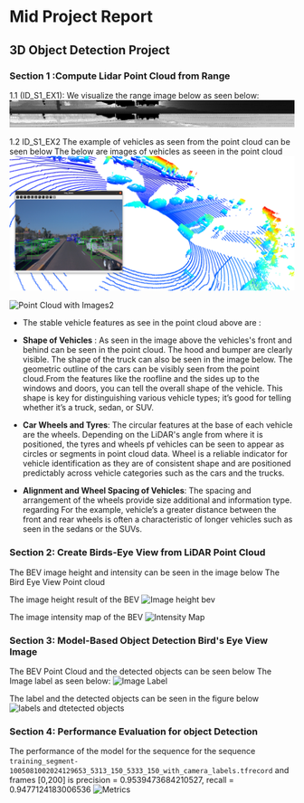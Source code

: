 # Mid Project Report
## 3D Object Detection Project
### Section 1 :Compute Lidar Point Cloud from Range 
1.1 (ID_S1_EX1):
We visualize the range image below as seen below:
![Range Image](https://github.com/Danny024/Self_Driving_Car_Engineer/blob/main/P2_3D_Object_Detection/nd013-c2-fusion-starter/image_results/mid_project/range_image.png)

1.2 ID_S1_EX2
The example of vehicles as seen from the point cloud can be seen below
The below are images of vehicles as seeen in the point cloud
![Point Cloud with images](https://github.com/Danny024/Self_Driving_Car_Engineer/blob/main/P2_3D_Object_Detection/nd013-c2-fusion-starter/image_results/mid_project/sequence3_with_pcl.png)

![Point Cloud with Images2](https://github.com/Danny024/Self_Driving_Car_Engineer/blob/main/P2_3D_Object_Detection/nd013-c2-fusion-starter/image_results/mid_project/image_results/image_and_pcl.png)

- The stable vehicle features as see in the point cloud above are :
   
- **Shape of Vehicles** : As seen in the image above the vehicles's front and behind can be seen in the point cloud. The hood and bumper are clearly visible. The shape of the truck can also be seen in the image below. The geometric outline of the cars can be visibly seen from the point cloud.From the features like the roofline and the sides up to the windows and doors, you can  tell the overall shape of the vehicle. This shape is key for distinguishing various vehicle types; it’s  good for telling whether it’s a truck, sedan, or SUV.
 
- **Car Wheels and Tyres**:  The circular features at the base of each vehicle are the wheels. Depending on the LiDAR's angle from where it is positioned, the tyres and wheels pf vehicles can be seen to appear as circles or segments in point cloud data. Wheel is a reliable indicator  for vehicle identification as they are of consistent shape and are positioned predictably across vehicle categories such as the cars and the trucks.

- **Alignment and Wheel Spacing of Vehicles**: The spacing and arrangement of the wheels provide size additional and information type. regarding For the example, vehicle’s a  greater distance between the front and rear wheels is often a characteristic  of longer vehicles such as seen in the sedans or the SUVs.


### Section 2: Create Birds-Eye View from LiDAR Point Cloud 
The BEV image height and intensity can be seen in the image below
The Bird Eye View Point cloud 

The image height result of the BEV
![Image height bev](https://github.com/Danny024/Self_Driving_Car_Engineer/blob/main/P2_3D_Object_Detection/nd013-c2-fusion-starter/image_results/mid_project/image_results/image_height_bev.png)

The image intensity map of the BEV
![Intensity Map](https://github.com/Danny024/Self_Driving_Car_Engineer/blob/main/P2_3D_Object_Detection/nd013-c2-fusion-starter/image_results/mid_project/image_results/intensity_map.png)


### Section 3: Model-Based Object Detection Bird's Eye View Image
The BEV Point Cloud and the detected objects can be seen below
The Image label as seen below:
![Image Label](https://github.com/Danny024/Self_Driving_Car_Engineer/blob/main/P2_3D_Object_Detection/nd013-c2-fusion-starter/image_results/mid_project/image_results/frame_0.png)

The label and the detected objects can be seen in the figure below
![labels and dtetected objects](https://github.com/Danny024/Self_Driving_Car_Engineer/blob/main/P2_3D_Object_Detection/nd013-c2-fusion-starter/image_results/mid_project/image_results/labelsvsobjects.png)

### Section 4: Performance Evaluation for object Detection
The performance of the model for the sequence for the sequence `training_segment-1005081002024129653_5313_150_5333_150_with_camera_labels.tfrecord` and frames [0,200] is 
precision = 0.9539473684210527, recall = 0.9477124183006536
![Metrics](https://github.com/Danny024/Self_Driving_Car_Engineer/blob/main/P2_3D_Object_Detection/nd013-c2-fusion-starter/image_results/mid_project/image_results/metrics.png)
